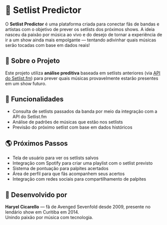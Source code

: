 <h1>🎸 Setlist Predictor</h1>

<p>
  O <strong>Setlist Predictor</strong> é uma plataforma criada para conectar fãs de bandas e artistas com o objetivo de prever os setlists dos próximos shows.
  A ideia nasceu da paixão por música ao vivo e do desejo de tornar a experiência de ir a um show ainda mais empolgante — tentando adivinhar quais músicas serão tocadas com base em dados reais!
</p>

<h2>🔮 Sobre o Projeto</h2>
<p>
  Este projeto utiliza <strong>análise preditiva</strong> baseada em setlists anteriores (via 
  <a href="https://api.setlist.fm/docs/" target="_blank">API do Setlist.fm</a>) para prever quais músicas provavelmente estarão presentes em um show futuro.
</p>

<h2>🚀 Funcionalidades</h2>
<ul>
  <li>Consulta de setlists passados da banda por meio da integração com a API do Setlist.fm</li>
  <li>Análise de padrões de músicas que estão nos setlists</li>
  <li>Previsão do próximo setlist com base em dados históricos</li>
</ul>

<h2>🌎 Próximos Passos</h2>
<ul>
  <li>Tela de usuário para ver os setlists salvos</li>
  <li>Integração com Spotify para criar uma playlist com o setlist previsto</li>
  <li>Sistema de pontuação para palpites acertados</li>
  <li>Área de perfil para que fãs acompanhem seus acertos</li>
  <li>Integração com redes sociais para compartilhamento de palpites</li>
</ul>

<h2>🤘 Desenvolvido por</h2>
<p>
  <strong>Haryel Cicarello</strong> — fã de Avenged Sevenfold desde 2009, presente no lendário show em Curitiba em 2014. <br>
  Unindo paixão por música com tecnologia.
</p>
